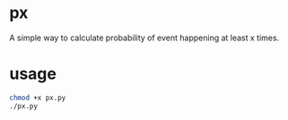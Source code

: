 # px
A simple way to calculate probability of event happening at least x times.
# usage
```sh
chmod +x px.py
./px.py
```

